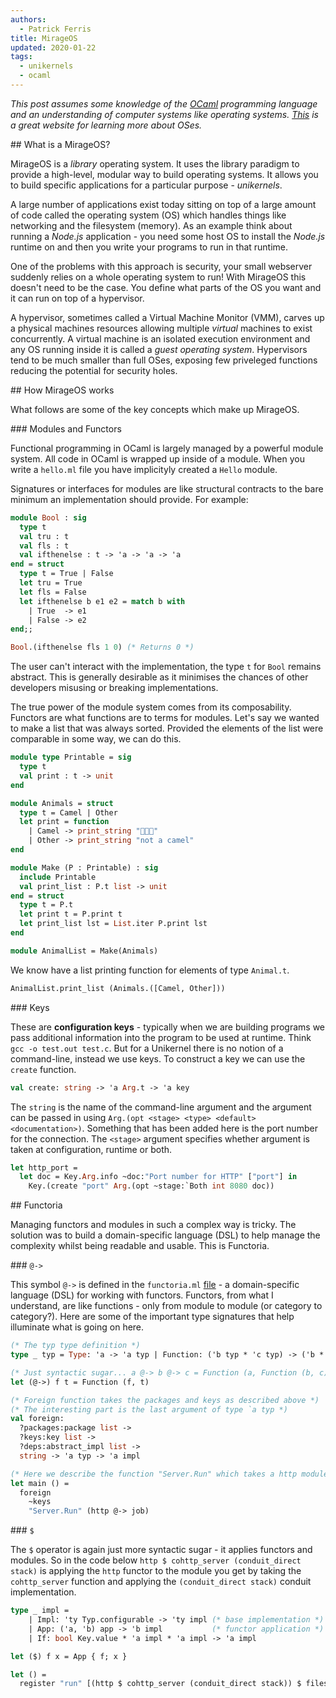 ```yaml
---
authors: 
  - Patrick Ferris 
title: MirageOS
updated: 2020-01-22
tags:
  - unikernels
  - ocaml 
---
```


*This post assumes some knowledge of the [OCaml](https://ocaml.org/) programming language and an understanding of computer systems like operating systems. [This](http://pages.cs.wisc.edu/~remzi/OSTEP/) is a great website for learning more about OSes.*

## What is a MirageOS? 

MirageOS is a *library* operating system. It uses the library paradigm to provide a high-level, modular way to build operating systems. It allows you to build specific applications for a particular purpose - *unikernels*. 

A large number of applications exist today sitting on top of a large amount of code called the operating system (OS) which handles things like networking and the filesystem (memory). As an example think about running a *Node.js* application - you need some host OS to install the *Node.js* runtime on and then you write your programs to run in that runtime.

One of the problems with this approach is security, your small webserver suddenly relies on a whole operating system to run! With MirageOS this doesn't need to be the case. You define what parts of the OS you want and it can run on top of a hypervisor. 

A hypervisor, sometimes called a Virtual Machine Monitor (VMM), carves up a physical machines resources allowing multiple *virtual* machines to exist concurrently. A virtual machine is an isolated execution environment and any OS running inside it is called a *guest operating system*. Hypervisors tend to be much smaller than full OSes, exposing few priveleged functions reducing the potential for security holes. 


## How MirageOS works
 
What follows are some of the key concepts which make up MirageOS. 

### Modules and Functors

Functional programming in OCaml is largely managed by a powerful module system. All code in OCaml is wrapped up inside of a module. When you write a `hello.ml` file you have implicityly created a `Hello` module. 

Signatures or interfaces for modules are like structural contracts to the bare minimum an implementation should provide. For example: 

```ocaml
module Bool : sig
  type t 
  val tru : t 
  val fls : t
  val ifthenelse : t -> 'a -> 'a -> 'a
end = struct 
  type t = True | False 
  let tru = True
  let fls = False
  let ifthenelse b e1 e2 = match b with 
    | True  -> e1
    | False -> e2
end;;

Bool.(ifthenelse fls 1 0) (* Returns 0 *)
```
The user can't interact with the implementation, the type `t` for `Bool` remains abstract. This is generally desirable as it minimises the chances of other developers misusing or breaking implementations. 

The true power of the module system comes from its composability. Functors are what functions are to terms for modules. Let's say we wanted to make a list that was always sorted. Provided the elements of the list were comparable in some way, we can do this. 

```ocaml 
module type Printable = sig 
  type t 
  val print : t -> unit
end 

module Animals = struct 
  type t = Camel | Other 
  let print = function 
    | Camel -> print_string "🐫🐫🐫" 
    | Other -> print_string "not a camel" 
end 

module Make (P : Printable) : sig
  include Printable
  val print_list : P.t list -> unit 
end = struct 
  type t = P.t 
  let print t = P.print t 
  let print_list lst = List.iter P.print lst 
end 

module AnimalList = Make(Animals)
```

We know have a list printing function for elements of type `Animal.t`. 

```ocaml
AnimalList.print_list (Animals.([Camel, Other]))
```

### Keys 

These are **configuration keys** - typically when we are building programs we pass additional information into the program to be used at runtime. Think `gcc -o test.out test.c`. But for a Unikernel there is no notion of a command-line, instead we use keys. To construct a key we can use the `create` function. 

```ocaml
val create: string -> 'a Arg.t -> 'a key
```

The `string` is the name of the command-line argument and the argument can be passed in using `Arg.(opt <stage> <type> <default> <documentation>)`. Something that has been added here is the port number for the connection. The `<stage>` argument specifies whether argument is taken at configuration, runtime or both. 

```ocaml
let http_port = 
  let doc = Key.Arg.info ~doc:"Port number for HTTP" ["port"] in
    Key.(create "port" Arg.(opt ~stage:`Both int 8080 doc))
```

## Functoria

Managing functors and modules in such a complex way is tricky. The solution was to build a domain-specific language (DSL) to help manage the complexity whilst being readable and usable. This is Functoria.

### `@->` 

This symbol `@->` is defined in the `functoria.ml` [file](https://github.com/mirage/mirage/blob/master/functoria/lib/functoria.ml) - a domain-specific language (DSL) for working with functors. Functors, from what I understand, are like functions - only from module to module (or category to category?). Here are some of the important type signatures that help illuminate what is going on here. 

```ocaml
(* The typ type definition *)
type _ typ = Type: 'a -> 'a typ | Function: ('b typ * 'c typ) -> ('b * 'c) typ 

(* Just syntactic sugar... a @-> b @-> c = Function (a, Function (b, c)) *)
let (@->) f t = Function (f, t)

(* Foreign function takes the packages and keys as described above *)
(* The interesting part is the last argument of type `a typ *)
val foreign:
  ?packages:package list ->
  ?keys:key list ->
  ?deps:abstract_impl list ->
  string -> 'a typ -> 'a impl

(* Here we describe the function "Server.Run" which takes a http module and gives a job module*)
let main () = 
  foreign 
    ~keys
    "Server.Run" (http @-> job)
```

### `$`

The `$` operator is again just more syntactic sugar - it applies functors and modules. So in the code below `http $ cohttp_server (conduit_direct stack)` is applying the `http` functor to the module you get by taking the `cohttp_server` function and applying the `(conduit_direct stack)` conduit implementation. 

```ocaml
type _ impl =
    | Impl: 'ty Typ.configurable -> 'ty impl (* base implementation *)
    | App: ('a, 'b) app -> 'b impl           (* functor application *)
    | If: bool Key.value * 'a impl * 'a impl -> 'a impl

let ($) f x = App { f; x }

let () =
  register "run" [(http $ cohttp_server (conduit_direct stack)) $ filesfs]

```